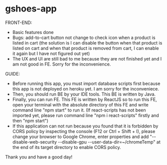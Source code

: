 # gshoes-app

FRONT-END:
+ Basic features done
+ Bugs: add-to-cart button not change to check icon when a product is listed in cart (the solution is I can disable the button when that product is listed on cart and when that product is removed from cart, I can enable it again but I have not figured out yet)
+ The UX and UI are still bad to me because they are not finished yet and I am not good in FE. Sorry for the inconvenience.

GUIDE:

+ Before running this app, you must import database scripts first because this app is not deployed on heroku yet. I am sorry for the inconveniece.
+ Then, you should run BE by your IDE tools. This BE is written by Java.
+ Finally, you can run FE. This FE is written by ReactJS so to run this FE, open your terminal with the absolute directory of this FE and write command line "npm start" to run it. (If react-scripts has not been imported yet, please run command line "npm i react-scripts" firstly and then "npm start")
+ If this application can not run because you found that it is forbidden by CORS policy by inspecting the console (F12 or Ctrl + Shift + I), please change your browser to Google Chrome, enter properties and add "--disable-web-security --disable-gpu --user-data-dir=~/chromeTemp" at the end of its target directory to enable CORS policy.

Thank you and have a good day!
